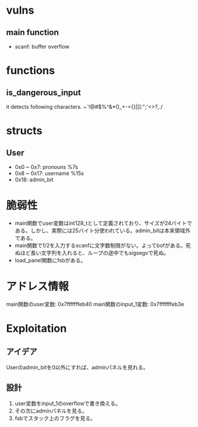 # vulns

## main function
-   scanf: buffer overflow

# functions

## is_dangerous_input

it detects following characters.
~`!@#$%^&\*()\_+-={}|[]\:";'<>?,./

# structs
## User
- 0x0 ~ 0x7: pronouns %7s
- 0x8 ~ 0x17: username %15s
- 0x18: admin_bit
# 脆弱性
- main関数でuser変数はint128_tとして定義されており、サイズが24バイトである。しかし、実際には25バイト分使われている。admin_bitは本来領域外である。
- main関数で1/2を入力するscanfに文字数制限がない。よってbofがある。死ぬほど長い文字列を入れると、ループの途中でもsigsegvで死ぬ。
- load_panel関数にfsbがある。
# アドレス情報
main関数のuser変数: 0x7fffffffeb40
main関数のinput_1変数: 0x7fffffffeb3e
# Exploitation
## アイデア
Userのadmin_bitを0以外にすれば、adminパネルを見れる。
## 設計
1. user変数をinput_1のoverflowで書き換える。
2. その次にadminパネルを見る。
3. fsbでスタック上のフラグを見る。 